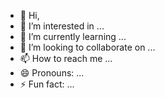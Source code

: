 - 👋 Hi,
- 👀 I’m interested in ...
- 🌱 I’m currently learning ...
- 💞️ I’m looking to collaborate on ...
- 📫 How to reach me ...
- 😄 Pronouns: ...
- ⚡ Fun fact: ...

<!---
Liamlunkamba/Liamlunkamba is a ✨ special ✨ repository because its `README.md` (this file) appears on your GitHub profile.
You can click the Preview link to take a look at your changes.
--->
